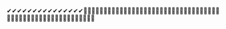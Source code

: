 ✔✔✔✔✔✔✔✔✔✔✔✔✔✔✔🤦‍♀️🤦‍♂️🤦‍♀️🤦‍♂️🤦‍♀️🤦‍♂️🤦‍♀️🤦‍♂️🤦‍♀️🤦‍♂️🤦‍♀️🤦‍♂️🤦‍♀️🤦‍♂️🤦‍♀️🤦‍♂️🤦‍♀️🤦‍♂️🤦‍♀️🤦‍♂️🤦‍♀️🤦‍♂️🤦‍♀️🤦‍♂️🤦‍♀️🤦‍♂️🤦‍♀️🤦‍♂️

